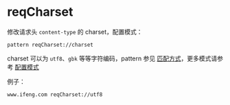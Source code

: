 # reqCharset

修改请求头 `content-type` 的 charset，配置模式：

	pattern reqCharset://charset

charset 可以为 `utf8`、`gbk` 等等字符编码，pattern 参见 [匹配方式](../pattern.html)，更多模式请参考 [配置模式](../mode.html)

例子：

	www.ifeng.com reqCharset://utf8
